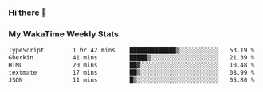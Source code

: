 ### Hi there 👋

<!--
**royschrauwen/royschrauwen** is a ✨ _special_ ✨ repository because its `README.md` (this file) appears on your GitHub profile.

Here are some ideas to get you started:

- 🔭 I’m currently working on ...
- 🌱 I’m currently learning ...
- 👯 I’m looking to collaborate on ...
- 🤔 I’m looking for help with ...
- 💬 Ask me about ...
- 📫 How to reach me: ...
- 😄 Pronouns: ...
- ⚡ Fun fact: ...
-->


### My WakaTime Weekly Stats
<!--START_SECTION:waka-->

```txt
TypeScript        1 hr 42 mins    █████████████▒░░░░░░░░░░░   53.19 %
Gherkin           41 mins         █████▒░░░░░░░░░░░░░░░░░░░   21.39 %
HTML              20 mins         ██▓░░░░░░░░░░░░░░░░░░░░░░   10.48 %
textmate          17 mins         ██▒░░░░░░░░░░░░░░░░░░░░░░   08.99 %
JSON              11 mins         █▒░░░░░░░░░░░░░░░░░░░░░░░   05.80 %
```

<!--END_SECTION:waka-->
